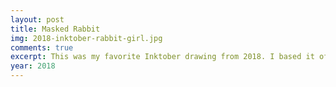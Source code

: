 ```yaml
---
layout: post
title: Masked Rabbit
img: 2018-inktober-rabbit-girl.jpg
comments: true
excerpt: This was my favorite Inktober drawing from 2018. I based it off a photograph of a doll with a rabbit mask. It really spoke to me because it made me think about my female rabbit character that I was creating for my hypothetical video game story. To summarize her story, she is a lovesick murderer hellbent on killing her lover's exes.
year: 2018
---
```

